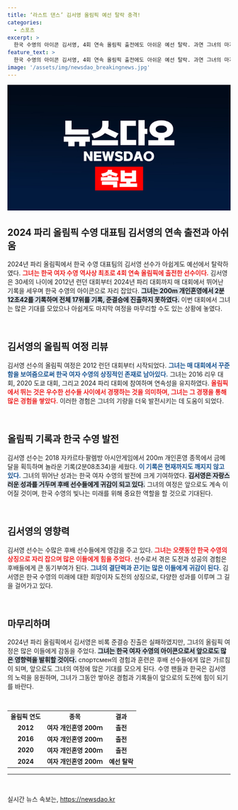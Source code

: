 ```yaml
---
title: ‘라스트 댄스’ 김서영 올림픽 예선 탈락 충격!
categories:
  - 스포츠
excerpt: >
  한국 수영의 아이콘 김서영, 4회 연속 올림픽 출전에도 아쉬운 예선 탈락. 과연 그녀의 마지막 올림픽에서 준결승 진출의 기적은 일어날 것인가?
feature_text: >
  한국 수영의 아이콘 김서영, 4회 연속 올림픽 출전에도 아쉬운 예선 탈락. 과연 그녀의 마지막 올림픽에서 준결승 진출의 기적은 일어날 것인가?
image: '/assets/img/newsdao_breakingnews.jpg'
---
```


<p><img src="/assets/img/newsdao_breakingnews.jpg" alt="ranknews 속보" /></p>

<h2 data-ke-size="size26">2024 파리 올림픽 수영 대표팀 김서영의 연속 출전과 아쉬움</h2>

<p data-ke-size="size16">2024년 파리 올림픽에서 한국 수영 대표팀의 김서영 선수가 아쉽게도 예선에서 탈락하였다. <b><span style="color: #ee2323;">그녀는 한국 여자 수영 역사상 최초로 4회 연속 올림픽에 출전한 선수이다.</span></b> 김서영은 30세의 나이에 2012년 런던 대회부터 2024년 파리 대회까지 매 대회에서 뛰어난 기록을 세우며 한국 수영의 아이콘으로 자리 잡았다. <b><span style="background-color: #21538527;">그녀는 200m 개인혼영에서 2분12초42를 기록하며 전체 17위를 기록, 준결승에 진출하지 못하였다.</span></b> 이번 대회에서 그녀는 많은 기대를 모았으나 아쉽게도 마지막 여정을 마무리할 수도 있는 상황에 놓였다.</p>

<p data-ke-size="size16">&nbsp;</p>

<h2 data-ke-size="size26">김서영의 올림픽 여정 리뷰</h2>

<p data-ke-size="size16">김서영 선수의 올림픽 여정은 2012 런던 대회부터 시작되었다. <b><span style="color: #1a5490;">그녀는 매 대회에서 꾸준함을 보여줌으로써 한국 여자 수영의 상징적인 존재로 남아있다.</span></b> 그녀는 2016 리우 대회, 2020 도쿄 대회, 그리고 2024 파리 대회에 참여하며 연속성을 유지하였다. <b><span style="color: #ee2323;">올림픽에서 뛰는 것은 우수한 선수들 사이에서 경쟁하는 것을 의미하며, 그녀는 그 경쟁을 통해 많은 경험을 쌓았다.</span></b> 이러한 경험은 그녀의 기량을 더욱 발전시키는 데 도움이 되었다.</p>

<p data-ke-size="size16">&nbsp;</p>

<h2 data-ke-size="size26">올림픽 기록과 한국 수영 발전</h2>

<p data-ke-size="size16">김서영 선수는 2018 자카르타·팔렘방 아시안게임에서 200m 개인혼영 종목에서 금메달을 획득하며 놀라운 기록(2분08초34)을 세웠다. <b><span style="color: #1a5490;">이 기록은 현재까지도 깨지지 않고 있다.</span></b> 그녀의 뛰어난 성과는 한국 여자 수영의 발전에 크게 기여하였다. <b><span style="background-color: #21538527;">김서영은 자랑스러운 성과를 거두며 후배 선수들에게 귀감이 되고 있다.</span></b> 그녀의 여정은 앞으로도 계속 이어질 것이며, 한국 수영의 빛나는 미래를 위해 중요한 역할을 할 것으로 기대된다.</p>

<p data-ke-size="size16">&nbsp;</p>

<h2 data-ke-size="size26">김서영의 영향력</h2>

<p data-ke-size="size16">김서영 선수는 수많은 후배 선수들에게 영감을 주고 있다. <b><span style="color: #ee2323;">그녀는 오랫동안 한국 수영의 상징으로 자리 잡으며 많은 이들에게 힘을 주었다.</span></b> 선수로서 겪은 도전과 성공의 경험은 후배들에게 큰 동기부여가 된다. <b><span style="color: #1a5490;">그녀의 결단력과 끈기는 많은 이들에게 귀감이 된다.</span></b> 김서영은 한국 수영의 미래에 대한 희망이자 도전의 상징으로, 다양한 성과를 이루며 그 길을 걸어가고 있다.</p>

<p data-ke-size="size16">&nbsp;</p>

<h2 data-ke-size="size26">마무리하며</h2>

<p data-ke-size="size16">2024년 파리 올림픽에서 김서영은 비록 준결승 진출은 실패하였지만, 그녀의 올림픽 여정은 많은 이들에게 감동을 주었다. <b><span style="background-color: #21538527;">그녀는 한국 여자 수영의 아이콘으로서 앞으로도 많은 영향력을 발휘할 것이다.</span></b> спортсмен의 경험과 훈련은 후배 선수들에게 많은 가르침이 되며, 앞으로도 그녀의 여정에 많은 기대를 모으게 된다. 수영 팬들과 한국은 김서영의 노력을 응원하며, 그녀가 그동안 쌓아온 경험과 기록들이 앞으로의 도전에 힘이 되기를 바란다.</p>

<p data-ke-size="size16">&nbsp;</p>

<table style="width:100%">
<tr>
<td style="text-align: center; height: 17px;"><b>올림픽 연도</b></td>
<td style="text-align: center; height: 17px;"><b>종목</b></td>
<td style="text-align: center; height: 17px;"><b>결과</b></td>
</tr>
<tr>
<td style="text-align: center; height: 17px;"><b>2012</b></td>
<td style="text-align: center; height: 17px;"><b>여자 개인혼영 200ｍ</b></td>
<td style="text-align: center; height: 17px;"><b>출전</b></td>
</tr>
<tr>
<td style="text-align: center; height: 17px;"><b>2016</b></td>
<td style="text-align: center; height: 17px;"><b>여자 개인혼영 200ｍ</b></td>
<td style="text-align: center; height: 17px;"><b>출전</b></td>
</tr>
<tr>
<td style="text-align: center; height: 17px;"><b>2020</b></td>
<td style="text-align: center; height: 17px;"><b>여자 개인혼영 200ｍ</b></td>
<td style="text-align: center; height: 17px;"><b>출전</b></td>
</tr>
<tr>
<td style="text-align: center; height: 17px;"><b>2024</b></td>
<td style="text-align: center; height: 17px;"><b>여자 개인혼영 200ｍ</b></td>
<td style="text-align: center; height: 17px;"><b>예선 탈락</b></td>
</tr>
</table>

<hr>

<p data-ke-size="size16">&nbsp;</p>
실시간 뉴스 속보는, <a href="https://newsdao.kr" rel="dofollow">https://newsdao.kr</a>


